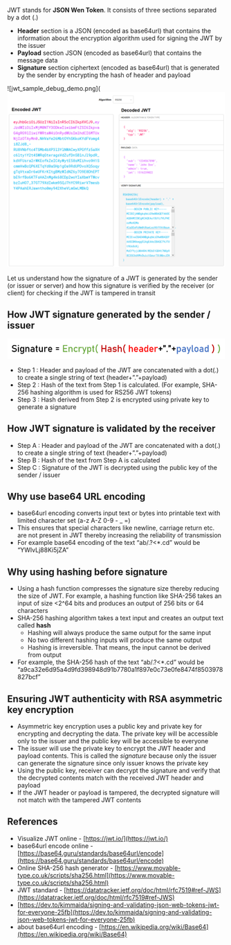 
JWT stands for **JSON Wen Token**. It consists of three sections separated by a dot (.)

- **Header** section is a JSON (encoded as base64url) that contains the information about the encryption algorithm used for signing the JWT by the issuer
- **Payload** section JSON (encoded as base64url) that contains the message data
- **Signature** section ciphertext (encoded as base64url) that is generated by the sender by encrypting the hash of header and payload

![jwt_sample_debug_demo.png](![jwt_sample_debug_demo.png](https://github.com/nagasudhirpulla/taming_python/blob/master/blog/skills/assets/img/jwt_sample_debug_demo.png?raw=true)

Let us understand how the signature of a JWT is generated by the sender (or issuer or server) and how this signature is verified by the receiver (or client) for checking if the JWT is tampered in transit

## How JWT signature generated by the sender / issuer

![jwt_signature_formula.png](https://github.com/nagasudhirpulla/taming_python/blob/master/blog/skills/assets/img/jwt_signature_formula.png?raw=true)

- Step 1 : Header and payload of the JWT are concatenated with a dot(.) to create a single string of text (header+”.”+payload)
- Step 2 : Hash of the text from Step 1 is calculated. (For example, SHA-256 hashing algorithm is used for RS256 JWT tokens)
- Step 3 : Hash derived from Step 2 is encrypted using private key to generate a signature

## How JWT signature is validated by the receiver

- Step A : Header and payload of the JWT are concatenated with a dot(.) to create a single string of text (header+”.”+payload)
- Step B : Hash of the text from Step A is calculated
- Step C : Signature of the JWT is decrypted using the public key of the sender / issuer

## Why use base64 URL encoding

- base64url encoding converts input text or bytes into printable text with limited character set (a-z A-Z 0-9 - _ =)
- This ensures that special characters like newline, carriage return etc. are not present in JWT thereby increasing the reliability of transmission
- For example base64 encoding of the text “ab/.?<*.cd” would be “YWIvLj88Ki5jZA”

## Why using hashing before signature

- Using a hash function compresses the signature size thereby reducing the size of JWT. For example, a hashing function like SHA-256 takes an input of size <2^64 bits and produces an output of 256 bits or 64 characters
- SHA-256 hashing algorithm takes a text input and creates an output text called **hash**
    - Hashing will always produce the same output for the same input
    - No two different hashing inputs will produce the same output
    - Hashing is irreversible. That means, the input cannot be derived from output
- For example, the SHA-256 hash of the text “ab/.?<*.cd” would be “a9ca32e6d95a4d9fd398948d91b7780a1f897e0c73e0fe8474f8503978827bcf”

## Ensuring JWT authenticity with RSA asymmetric key encryption

- Asymmetric key encryption uses a public key and private key for encrypting and decrypting the data. The private key will be accessible only to the issuer and the public key will be accessible to everyone
- The issuer will use the private key to encrypt the JWT header and payload contents. This is called the *signature* because only the issuer can generate the signature since only issuer knows the private key
- Using the public key, receiver can decrypt the signature and verify that the decrypted contents match with the received JWT header and payload
- If the JWT header or payload is tampered, the decrypted signature will not match with the tampered JWT contents

## References

- Visualize JWT online - [https://jwt.io/](https://jwt.io/)
- base64url encode online - [https://base64.guru/standards/base64url/encode](https://base64.guru/standards/base64url/encode)
- Online SHA-256 hash generator - [https://www.movable-type.co.uk/scripts/sha256.html](https://www.movable-type.co.uk/scripts/sha256.html)
- JWT standard - [https://datatracker.ietf.org/doc/html/rfc7519#ref-JWS](https://datatracker.ietf.org/doc/html/rfc7519#ref-JWS)
- [https://dev.to/kimmaida/signing-and-validating-json-web-tokens-jwt-for-everyone-25fb](https://dev.to/kimmaida/signing-and-validating-json-web-tokens-jwt-for-everyone-25fb)
- about base64url encoding - [https://en.wikipedia.org/wiki/Base64](https://en.wikipedia.org/wiki/Base64)
<!--stackedit_data:
eyJoaXN0b3J5IjpbMTMxNjQyMTEzMV19
-->